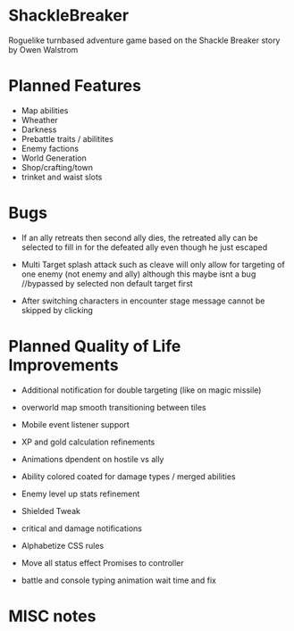 # ShackleBreaker
Roguelike turnbased adventure game based on the Shackle Breaker story by Owen Walstrom

# Planned Features
* Map abilities
* Wheather
* Darkness
* Prebattle traits / abilitites
* Enemy factions
* World Generation
* Shop/crafting/town
* trinket and waist slots


# Bugs

* If an ally retreats then second ally dies, the retreated ally can be selected to fill in for the defeated ally even though he just escaped
* Multi Target splash attack such as cleave will only allow for targeting of one enemy (not enemy and ally) although this maybe isnt a bug //bypassed by selected non default target first

* After switching characters in encounter stage message cannot be skipped by clicking


# Planned Quality of Life Improvements
* Additional notification for double targeting (like on magic missile)
* overworld map smooth transitioning between tiles
* Mobile event listener support
* XP and gold calculation refinements
* Animations dpendent on hostile vs ally
* Ability colored coated for damage types / merged abilities
* Enemy level up stats refinement
* Shielded Tweak
* critical and damage notifications

* Alphabetize CSS rules
* Move all status effect Promises to controller
* battle and console typing animation wait time and fix

# MISC notes
